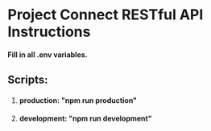# Project Connect RESTful API Instructions

#### Fill in all .env variables.

## Scripts:

1. #### production: "npm run production"
2. #### development: "npm run development"
